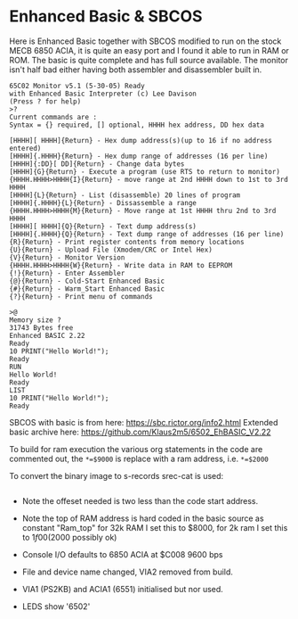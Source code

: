 # Enhanced Basic & SBCOS

Here is Enhanced Basic together with SBCOS modified to run on the stock MECB 6850 ACIA, it is quite an easy port and I found it able to run in RAM or ROM. The basic is quite complete and has full source available. The monitor isn't half bad either having both assembler and disassembler built in.

```
65C02 Monitor v5.1 (5-30-05) Ready
with Enhanced Basic Interpreter (c) Lee Davison
(Press ? for help)
>?
Current commands are :
Syntax = {} required, [] optional, HHHH hex address, DD hex data

[HHHH][ HHHH]{Return} - Hex dump address(s)(up to 16 if no address entered)
[HHHH]{.HHHH}{Return} - Hex dump range of addresses (16 per line)
[HHHH]{:DD}[ DD]{Return} - Change data bytes
[HHHH]{G}{Return} - Execute a program (use RTS to return to monitor)
{HHHH.HHHH>HHHH{I}{Return} - move range at 2nd HHHH down to 1st to 3rd HHHH
[HHHH]{L}{Return} - List (disassemble) 20 lines of program
[HHHH]{.HHHH}{L}{Return} - Dissassemble a range
{HHHH.HHHH>HHHH{M}{Return} - Move range at 1st HHHH thru 2nd to 3rd HHHH
[HHHH][ HHHH]{Q}{Return} - Text dump address(s)
[HHHH]{.HHHH}{Q}{Return} - Text dump range of addresses (16 per line)
{R}{Return} - Print register contents from memory locations
{U}{Return} - Upload File (Xmodem/CRC or Intel Hex)
{V}{Return} - Monitor Version
{HHHH.HHHH>HHHH{W}{Return} - Write data in RAM to EEPROM
{!}{Return} - Enter Assembler
{@}{Return} - Cold-Start Enhanced Basic
{#}{Return} - Warm_Start Enhanced Basic
{?}{Return} - Print menu of commands

>@
Memory size ? 
31743 Bytes free
Enhanced BASIC 2.22
Ready
10 PRINT("Hello World!");
Ready
RUN
Hello World!
Ready
LIST
10 PRINT("Hello World!");
Ready
```

SBCOS with basic is from here: https://sbc.rictor.org/info2.html
Extended basic archive here: https://github.com/Klaus2m5/6502_EhBASIC_V2.22

To build for ram execution the various org statements in the code are commented out, the ```*=$9000``` is replace with a ram address, i.e. ```*=$2000```

To convert the binary image to s-records srec-cat is used:

```srec_cat SBC.BIN -binary -offset 0x1ffe -output SBC.HEX -Intel -address-length=2
```

* Note the offeset needed is two less than the code start address.
* Note the top of RAM address is hard coded in the basic source as constant "Ram_top" for 32k RAM I set this to $8000, for 2k ram I set this to $1f00 ($2000 possibly ok)

* Console I/O defaults to 6850 ACIA at $C008 9600 bps 
* File and device name changed, VIA2 removed from build.
* VIA1 (PS2KB) and ACIA1 (6551) initialised but nor used.
* LEDS show '6502'

